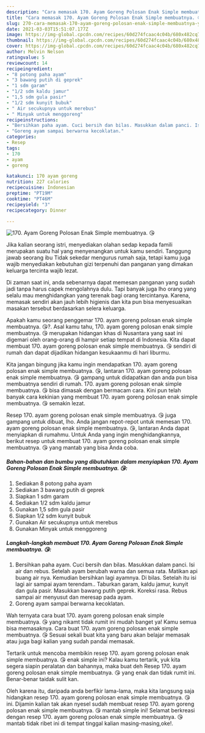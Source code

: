 ```yaml
---
description: "Cara memasak 170. Ayam Goreng Polosan Enak Simple membuatnya. 😘 yang nikmat dan Mudah Dibuat"
title: "Cara memasak 170. Ayam Goreng Polosan Enak Simple membuatnya. 😘 yang nikmat dan Mudah Dibuat"
slug: 270-cara-memasak-170-ayam-goreng-polosan-enak-simple-membuatnya-yang-nikmat-dan-mudah-dibuat
date: 2021-03-03T15:51:07.177Z
image: https://img-global.cpcdn.com/recipes/60d274fcaac4c04b/680x482cq70/170-ayam-goreng-polosan-enak-simple-membuatnya-😘-foto-resep-utama.jpg
thumbnail: https://img-global.cpcdn.com/recipes/60d274fcaac4c04b/680x482cq70/170-ayam-goreng-polosan-enak-simple-membuatnya-😘-foto-resep-utama.jpg
cover: https://img-global.cpcdn.com/recipes/60d274fcaac4c04b/680x482cq70/170-ayam-goreng-polosan-enak-simple-membuatnya-😘-foto-resep-utama.jpg
author: Melvin Nelson
ratingvalue: 5
reviewcount: 14
recipeingredient:
- "8 potong paha ayam"
- "3 bawang putih di geprek"
- "1 sdm garam"
- "1/2 sdm kaldu jamur"
- "1,5 sdm gula pasir"
- "1/2 sdm kunyit bubuk"
- " Air secukupnya untuk merebus"
- " Minyak untuk menggoreng"
recipeinstructions:
- "Bersihkan paha ayam. Cuci bersih dan bilas. Masukkan dalam panci. Isi air dan rebus. Setelah ayam berubah warna dan semua rata. Matikan api buang air nya. Kemudian bersihkan lagi ayamnya. Di bilas. Setelah itu isi lagi air sampai ayam terendam.. Taburkan garam, kaldu jamur, kunyit dan gula pasir. Masukkan bawang putih geprek. Koreksi rasa. Rebus sampai air menyusut dan meresap pada ayam."
- "Goreng ayam sampai berwarna kecoklatan."
categories:
- Resep
tags:
- 170
- ayam
- goreng

katakunci: 170 ayam goreng 
nutrition: 227 calories
recipecuisine: Indonesian
preptime: "PT19M"
cooktime: "PT46M"
recipeyield: "3"
recipecategory: Dinner

---
```



![170. Ayam Goreng Polosan Enak Simple membuatnya. 😘](https://img-global.cpcdn.com/recipes/60d274fcaac4c04b/680x482cq70/170-ayam-goreng-polosan-enak-simple-membuatnya-😘-foto-resep-utama.jpg)

Jika kalian seorang istri, menyediakan olahan sedap kepada famili merupakan suatu hal yang menyenangkan untuk kamu sendiri. Tanggung jawab seorang ibu Tidak sekedar mengurus rumah saja, tetapi kamu juga wajib menyediakan kebutuhan gizi terpenuhi dan panganan yang dimakan keluarga tercinta wajib lezat.

Di zaman  saat ini, anda sebenarnya dapat memesan panganan yang sudah jadi tanpa harus capek mengolahnya dulu. Tapi banyak juga lho orang yang selalu mau menghidangkan yang terenak bagi orang tercintanya. Karena, memasak sendiri akan jauh lebih higienis dan kita pun bisa menyesuaikan masakan tersebut berdasarkan selera keluarga. 



Apakah kamu seorang penggemar 170. ayam goreng polosan enak simple membuatnya. 😘?. Asal kamu tahu, 170. ayam goreng polosan enak simple membuatnya. 😘 merupakan hidangan khas di Nusantara yang saat ini digemari oleh orang-orang di hampir setiap tempat di Indonesia. Kita dapat membuat 170. ayam goreng polosan enak simple membuatnya. 😘 sendiri di rumah dan dapat dijadikan hidangan kesukaanmu di hari liburmu.

Kita jangan bingung jika kamu ingin mendapatkan 170. ayam goreng polosan enak simple membuatnya. 😘, lantaran 170. ayam goreng polosan enak simple membuatnya. 😘 gampang untuk didapatkan dan anda pun bisa membuatnya sendiri di rumah. 170. ayam goreng polosan enak simple membuatnya. 😘 bisa dimasak dengan bermacam cara. Kini pun telah banyak cara kekinian yang membuat 170. ayam goreng polosan enak simple membuatnya. 😘 semakin lezat.

Resep 170. ayam goreng polosan enak simple membuatnya. 😘 juga gampang untuk dibuat, lho. Anda jangan repot-repot untuk memesan 170. ayam goreng polosan enak simple membuatnya. 😘, lantaran Anda dapat menyiapkan di rumahmu. Untuk Anda yang ingin menghidangkannya, berikut resep untuk membuat 170. ayam goreng polosan enak simple membuatnya. 😘 yang mantab yang bisa Anda coba.

<!--inarticleads1-->

##### Bahan-bahan dan bumbu yang dibutuhkan dalam menyiapkan 170. Ayam Goreng Polosan Enak Simple membuatnya. 😘:

1. Sediakan 8 potong paha ayam
1. Sediakan 3 bawang putih di geprek
1. Siapkan 1 sdm garam
1. Sediakan 1/2 sdm kaldu jamur
1. Gunakan 1,5 sdm gula pasir
1. Siapkan 1/2 sdm kunyit bubuk
1. Gunakan  Air secukupnya untuk merebus
1. Gunakan  Minyak untuk menggoreng




<!--inarticleads2-->

##### Langkah-langkah membuat 170. Ayam Goreng Polosan Enak Simple membuatnya. 😘:

1. Bersihkan paha ayam. Cuci bersih dan bilas. Masukkan dalam panci. Isi air dan rebus. Setelah ayam berubah warna dan semua rata. Matikan api buang air nya. Kemudian bersihkan lagi ayamnya. Di bilas. Setelah itu isi lagi air sampai ayam terendam.. Taburkan garam, kaldu jamur, kunyit dan gula pasir. Masukkan bawang putih geprek. Koreksi rasa. Rebus sampai air menyusut dan meresap pada ayam.
1. Goreng ayam sampai berwarna kecoklatan.




Wah ternyata cara buat 170. ayam goreng polosan enak simple membuatnya. 😘 yang nikamt tidak rumit ini mudah banget ya! Kamu semua bisa memasaknya. Cara buat 170. ayam goreng polosan enak simple membuatnya. 😘 Sesuai sekali buat kita yang baru akan belajar memasak atau juga bagi kalian yang sudah pandai memasak.

Tertarik untuk mencoba membikin resep 170. ayam goreng polosan enak simple membuatnya. 😘 enak simple ini? Kalau kamu tertarik, yuk kita segera siapin peralatan dan bahannya, maka buat deh Resep 170. ayam goreng polosan enak simple membuatnya. 😘 yang enak dan tidak rumit ini. Benar-benar taidak sulit kan. 

Oleh karena itu, daripada anda berfikir lama-lama, maka kita langsung saja hidangkan resep 170. ayam goreng polosan enak simple membuatnya. 😘 ini. Dijamin kalian tak akan nyesel sudah membuat resep 170. ayam goreng polosan enak simple membuatnya. 😘 mantab simple ini! Selamat berkreasi dengan resep 170. ayam goreng polosan enak simple membuatnya. 😘 mantab tidak ribet ini di tempat tinggal kalian masing-masing,oke!.

